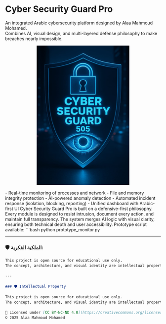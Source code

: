 # Cyber Security Guard Pro
An integrated Arabic cybersecurity platform designed by Alaa Mahmoud Mohamed.  
Combines AI, visual design, and multi-layered defense philosophy to make breaches nearly impossible.
<p align="center">
  <img src="WhatsApp%20Image%202025-09-07%20at%2006.37.44_a7576b4b.jpg" alt="Cyber Security Guard Pro Logo" width="300"/>
</p>
- Real-time monitoring of processes and network
- File and memory integrity protection
- AI-powered anomaly detection
- Automated incident response (isolation, blocking, reporting)
- Unified dashboard with Arabic-first UI
Cyber Security Guard Pro is built on a defensive-first philosophy.  
Every module is designed to resist intrusion, document every action, and maintain full transparency.  
The system merges AI logic with visual clarity, ensuring both technical depth and user accessibility.
Prototype script available:
```bash
python prototype_monitor.py

---

### 🛡️ الملكية الفكرية:
```markdown
This project is open source for educational use only.  
The concept, architecture, and visual identity are intellectual property of Alaa Mahmoud Mohamed.

---

### 🛡️ Intellectual Property

This project is open source for educational use only.  
The concept, architecture, and visual identity are intellectual property of Alaa Mahmoud Mohamed.

📄 Licensed under [CC BY-NC-ND 4.0](https://creativecommons.org/licenses/by-nc-nd/4.0/)  
© 2025 Alaa Mahmoud Mohamed
